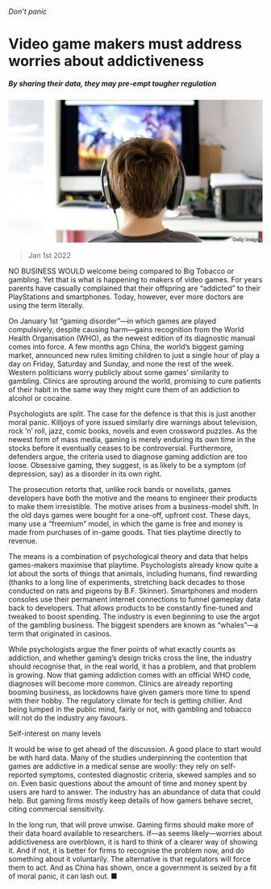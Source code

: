 ###### Don’t panic

# Video game makers must address worries about addictiveness 

##### By sharing their data, they may pre-empt tougher regulation 

![image](images/20220101_ldp503.jpg) 

> Jan 1st 2022 

NO BUSINESS WOULD welcome being compared to Big Tobacco or gambling. Yet that is what is happening to makers of video games. For years parents have casually complained that their offspring are “addicted” to their PlayStations and smartphones. Today, however, ever more doctors are using the term literally.

On January 1st “gaming disorder”—in which games are played compulsively, despite causing harm—gains recognition from the World Health Organisation (WHO), as the newest edition of its diagnostic manual comes into force. A few months ago China, the world’s biggest gaming market, announced new rules limiting children to just a single hour of play a day on Friday, Saturday and Sunday, and none the rest of the week. Western politicians worry publicly about some games’ similarity to gambling. Clinics are sprouting around the world, promising to cure patients of their habit in the same way they might cure them of an addiction to alcohol or cocaine.


 Psychologists are split. The case for the defence is that this is just another moral panic. Killjoys of yore issued similarly dire warnings about television, rock ’n’ roll, jazz, comic books, novels and even crossword puzzles. As the newest form of mass media, gaming is merely enduring its own time in the stocks before it eventually ceases to be controversial. Furthermore, defenders argue, the criteria used to diagnose gaming addiction are too loose. Obsessive gaming, they suggest, is as likely to be a symptom (of depression, say) as a disorder in its own right.

The prosecution retorts that, unlike rock bands or novelists, games developers have both the motive and the means to engineer their products to make them irresistible. The motive arises from a business-model shift. In the old days games were bought for a one-off, upfront cost. These days, many use a “freemium” model, in which the game is free and money is made from purchases of in-game goods. That ties playtime directly to revenue.

The means is a combination of psychological theory and data that helps games-makers maximise that playtime. Psychologists already know quite a lot about the sorts of things that animals, including humans, find rewarding (thanks to a long line of experiments, stretching back decades to those conducted on rats and pigeons by B.F. Skinner). Smartphones and modern consoles use their permanent internet connections to funnel gameplay data back to developers. That allows products to be constantly fine-tuned and tweaked to boost spending. The industry is even beginning to use the argot of the gambling business. The biggest spenders are known as “whales”—a term that originated in casinos.

While psychologists argue the finer points of what exactly counts as addiction, and whether gaming’s design tricks cross the line, the industry should recognise that, in the real world, it has a problem, and that problem is growing. Now that gaming addiction comes with an official WHO code, diagnoses will become more common. Clinics are already reporting booming business, as lockdowns have given gamers more time to spend with their hobby. The regulatory climate for tech is getting chillier. And being lumped in the public mind, fairly or not, with gambling and tobacco will not do the industry any favours.

Self-interest on many levels

It would be wise to get ahead of the discussion. A good place to start would be with hard data. Many of the studies underpinning the contention that games are addictive in a medical sense are woolly: they rely on self-reported symptoms, contested diagnostic criteria, skewed samples and so on. Even basic questions about the amount of time and money spent by users are hard to answer. The industry has an abundance of data that could help. But gaming firms mostly keep details of how gamers behave secret, citing commercial sensitivity.

In the long run, that will prove unwise. Gaming firms should make more of their data hoard available to researchers. If—as seems likely—worries about addictiveness are overblown, it is hard to think of a clearer way of showing it. And if not, it is better for firms to recognise the problem now, and do something about it voluntarily. The alternative is that regulators will force them to act. And as China has shown, once a government is seized by a fit of moral panic, it can lash out. ■

